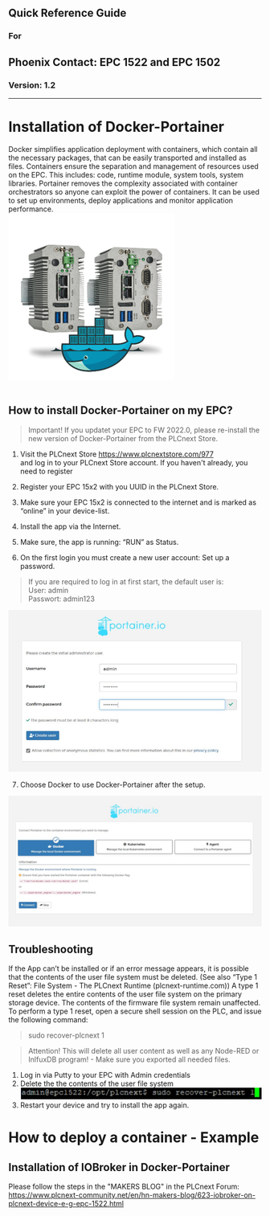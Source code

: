## Quick Reference Guide<br>
### For
## Phoenix Contact: EPC 1522 and EPC 1502
 
### Version: 1.2
---
# Installation of Docker-Portainer

Docker simplifies application deployment with containers, which contain all
the necessary packages, that can be easily transported and installed as files.
Containers ensure the separation and management of resources used on the
EPC.
This includes: code, runtime module, system tools, system libraries.
Portainer removes the complexity associated with container orchestrators so
anyone can exploit the power of containers. It can be used to set up
environments, deploy applications and monitor application performance. <br>
![DockerImg](images/EPC_Portainer.png) <br>
<br>
## How to install Docker-Portainer on my EPC?

>Important! If you updatet your EPC to FW 2022.0, please re-install the new version of Docker-Portainer from the PLCnext Store.

1. Visit the PLCnext Store https://www.plcnextstore.com/977 <br>
and log in to your PLCnext Store account. If you haven't already, you need to register

2. Register your EPC 15x2 with you UUID in the PLCnext Store.
3. Make sure your EPC 15x2 is connected to the internet and is marked as
“online” in your device-list.
4. Install the app via the Internet.
5. Make sure, the app is running: “RUN” as Status.
6. On the first login you must create a new user account:
Set up a password.
> If you are required to log in at first start, the default user is: <br>
User:     admin <br>
Passwort: admin123 <br>

![Docker_Registration](images/1_Registration_Docker.JPG)

7. Choose Docker to use Docker-Portainer after the setup.

![Docker_Choose](images/2_Docker_Req.JPG)

## Troubleshooting

If the App can’t be installed or if an error message appears,
it is possible that the contents of the user file system must be deleted.
(See also “Type 1 Reset”:
File System - The PLCnext Runtime (plcnext-runtime.com))
A type 1 reset deletes the entire contents of the user file system on the
primary storage device. The contents of the firmware file system remain
unaffected.
To perform a type 1 reset, open a secure shell session on the PLC, and issue
the following command:


> sudo recover-plcnext 1

> Attention! This will delete all user content as well as any Node-RED or InlfuxDB program! - Make sure you exported all needed files.

1. Log in via Putty to your EPC with Admin credentials
2. Delete the the contents of the user file system <br>
![SudoTs](images/SudoTS.JPG) <br>
3. Restart your device and try to install the app again.

# How to deploy a container - Example

## Installation of IOBroker in Docker-Portainer
Please follow the steps in the "MAKERS BLOG" in the PLCnext Forum:<br>
https://www.plcnext-community.net/en/hn-makers-blog/623-iobroker-on-plcnext-device-e-g-epc-1522.html

